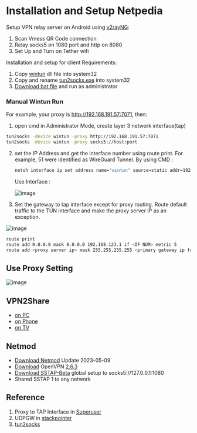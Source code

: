 # Installation and Setup Netpedia

Setup VPN relay server on Android using [v2rayNG](https://play.google.com/store/apps/details?id=com.v2ray.ang):
1. Scan Vmess QR Code connection
2. Relay socks5 on 1080 port and http on 8080
3. Set Up and Turn on Tether wifi

Installation and setup for client Requirements:
1. Copy [wintun](https://www.wintun.net/) dll file into system32
2. Copy and rename [tun2socks.exe](https://github.com/xjasonlyu/tun2socks/releases) into  system32
3. [Download bat file](wintun.bat) and run as administrator

### Manual Wintun Run
For example, your proxy is http://192.168.191.57:7071, then:

1. open cmd in Administrator Mode, create layer 3 network interface(tap)
```sh
tun2socks -device wintun -proxy http://192.168.191.57:7071
tun2socks -device wintun -proxy socks5://host:port
```
2. set the IP Address and get the interface number using route print. For example, 51 were identified as WireGuard Tunnel. By using CMD :
    ```sh
    netsh interface ip set address name="wintun" source=static addr=192.168.123.1 mask=255.255.255.0 gateway=none
    ```
    Use Interface :
    
    ![image](https://user-images.githubusercontent.com/11188109/233845162-753567e6-0911-4788-840a-4b877fcdd610.png)

3. Set the gateway to tap interface except for proxy routing. Route default traffic to the TUN interface and make the proxy server IP as an exception.

  ![image](https://user-images.githubusercontent.com/11188109/233844995-b8e4f27e-f54e-4a22-99cf-53bba2c95a97.png)

  ```sh
  route print
  route add 0.0.0.0 mask 0.0.0.0 192.168.123.1 if <IF NUM> metric 5
  route add <proxy server ip> mask 255.255.255.255 <primary gateway ip for proxy server>
  ```

## Use Proxy Setting

![image](https://github.com/netpedia/netpedia.github.io/assets/11188109/5af51c8b-0be6-4bbd-af69-cc14850a45bf)  

## VPN2Share

* [on PC](https://newtoolsworks.com/tun2tap/)
* [on Phone](https://play.google.com/store/apps/details?id=com.newtoolsworks.vpn2share&hl=en_US)
* [on TV](https://apkpure.com/vpn2share-share-vpn-no-root/com.newtoolsworks.vpn2share)

## Netmod

* [Download Netmod](https://sourceforge.net/projects/netmodhttp/) Update 2023-05-09 
* [Download](https://openvpn.net/community-downloads/) OpenVPN [2.6.3](https://swupdate.openvpn.org/community/releases/OpenVPN-2.6.3-I003-amd64.msi)
* [Download SSTAP-Beta](https://sourceforge.net/projects/sstap/) global setup to socks5://127.0.0.1:1080
* Shared SSTAP 1 to any network

## Reference

1. Proxy to TAP Interface in [Superuser](https://superuser.com/questions/1339015/virtual-network-adapter-that-forwards-request-to-a-socks-proxy)
2. UDPGW in [stackpointer](https://stackpointer.io/network/ssh-port-forwarding-tcp-udp/365/)
3. [tun2socks](https://github.com/xjasonlyu/tun2socks/wiki/Examples)
